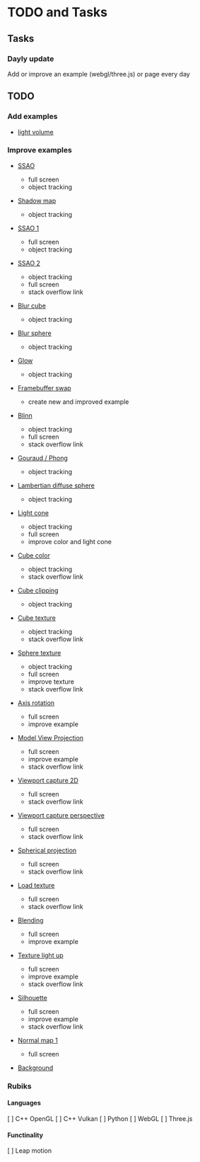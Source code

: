 # TODO and Tasks

## Tasks

### Dayly update

Add or improve an example (webgl/three.js) or page every day

## TODO

### Add examples

- [light volume](https://threejs.org/examples/webgl_postprocessing_godrays.html)

### Improve examples

- [SSAO](https://rabbid76.github.io/graphics-snippets/html/technique/ssao.html)
  - full screen
  - object tracking

- [Shadow map](https://rabbid76.github.io/graphics-snippets/html/stackoverflow/shadow_map.html)
  - object tracking

- [SSAO 1](https://rabbid76.github.io/graphics-snippets/html/stackoverflow/ssao_simple.html)
  - full screen
  - object tracking

- [SSAO 2](https://rabbid76.github.io/graphics-snippets/html/stackoverflow/ssao_simple_b.html)
  - object tracking
  - full screen
  - stack overflow link

- [Blur cube](https://rabbid76.github.io/graphics-snippets/html/stackoverflow/blur_cube_color.html)
  - object tracking

- [Blur sphere](https://rabbid76.github.io/graphics-snippets/html/stackoverflow/blur_sphere_texture.html)
  - object tracking

- [Glow](https://rabbid76.github.io/graphics-snippets/html/stackoverflow/glow.html)
  - object tracking

- [Framebuffer swap](https://rabbid76.github.io/graphics-snippets/html/stackoverflow/alternate_framebuffers.html)
  - create new and improved example

- [Blinn](https://rabbid76.github.io/graphics-snippets/html/stackoverflow/blinn.html)
  - object tracking
  - full screen
  - stack overflow link

- [Gouraud / Phong](https://rabbid76.github.io/graphics-snippets/html/stackoverflow/gouraud_phong.html)
  - object tracking

- [Lambertian diffuse sphere](https://rabbid76.github.io/graphics-snippets/html/stackoverflow/lambertian_sphere.html)
  - object tracking

- [Light cone](https://rabbid76.github.io/graphics-snippets/html/stackoverflow/light_cone.html)
  - object tracking
  - full screen
  - improve color and light cone

- [Cube color](https://rabbid76.github.io/graphics-snippets/html/stackoverflow/cube_color.html)
  - object tracking
  - stack overflow link

- [Cube clipping](https://rabbid76.github.io/graphics-snippets/html/stackoverflow/clip_cube.html)
  - object tracking

- [Cube texture](https://rabbid76.github.io/graphics-snippets/html/stackoverflow/cube_texture.html)
  - object tracking
  - stack overflow link

- [Sphere texture](https://rabbid76.github.io/graphics-snippets/html/stackoverflow/sphere_texture.html)
  - object tracking
  - full screen
  - improve texture
  - stack overflow link

- [Axis rotation](https://rabbid76.github.io/graphics-snippets/html/stackoverflow/axis_rotation.html)
  - full screen
  - improve example

- [Model View Projection](https://rabbid76.github.io/graphics-snippets/html/stackoverflow/model_view_projection.html)
  - full screen
  - improve example
  - stack overflow link

- [Viewport capture 2D](https://rabbid76.github.io/graphics-snippets/html/stackoverflow/viewport_capture_2d.html)
  - full screen
  - stack overflow link

- [Viewport capture perspective](https://rabbid76.github.io/graphics-snippets/html/stackoverflow/viewport_capture_perspective.html)
  - full screen
  - stack overflow link

- [Spherical projection](https://rabbid76.github.io/graphics-snippets/html/stackoverflow/spherical_projection.html)
  - full screen
  - stack overflow link

- [Load texture](https://rabbid76.github.io/graphics-snippets/html/stackoverflow/texture_load.html)
  - full screen
  - stack overflow link

- [Blending](https://rabbid76.github.io/graphics-snippets/html/stackoverflow/blending.html)
  - full screen
  - improve example

- [Texture light up](https://rabbid76.github.io/graphics-snippets/html/stackoverflow/texture_light_up.html)
  - full screen
  - improve example
  - stack overflow link

- [Silhouette](https://rabbid76.github.io/graphics-snippets/html/stackoverflow/silhouette.html)
  - full screen
  - improve example
  - stack overflow link

- [Normal map 1](https://rabbid76.github.io/graphics-snippets/html/stackoverflow/normalmap1.html)
  - full screen

- [Background](https://rabbid76.github.io/graphics-snippets/html/stackoverflow/background_cube_poor_webgl.html)


### Rubiks

#### Languages

[ ] C++ OpenGL
[ ] C++ Vulkan
[ ] Python
[ ] WebGL
[ ] Three.js

#### Functinality

[ ] Leap motion
